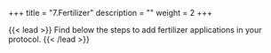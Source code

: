 +++
title = "7.Fertilizer"
description = ""
weight = 2
+++

{{< lead >}}
Find below the steps to add fertilizer applications in your protocol.
{{< /lead >}}
